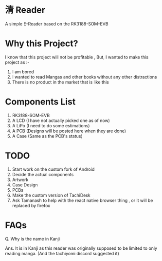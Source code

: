 # 清 Reader
A simple E-Reader based on the RK3188-SOM-EVB

# Why this Project?

I know that this project will not be profitable , But, I wanted to make this project as :-

1. I am bored
2. I wanted to read Mangas and other books without any other distractions
3. There is no product in the market that is like this

# Components List

1. RK3188-SOM-EVB
2. A LCD (I have not actually picked one as of now)
3. A LiPo (I need to do some estimations)
4. A PCB (Designs will be posted here when they are done)
5. A Case (Same as the PCB's status)

# TODO

1. Start work on the custom fork of Android
2. Decide the actual components
3. Artwork
4. Case Design
5. PCBs
6. Make the custom version of TachiDesk
7. Ask Tamanash to help with the react native browser thing , or it will be replaced by firefox

# FAQs
Q. Why is the name in Kanji

Ans. It is in Kanji as this reader was originally supposed to be limited to only reading manga. (And the tachiyomi discord suggested it)
